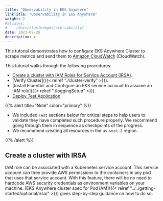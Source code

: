 ```yaml
---
title: "Observability in EKS Anywhere"
linkTitle: "Observability in EKS Anywhere"
weight: 2
#aliases:
#    /docs/clustermgmt/oservability/
date: 2023-07-28
description: >  
---
```


This tutorial demonstrates how to configure EKS Anywhere Cluster to scrape metrics and send them to [Amazon CloudWatch](https://aws.amazon.com/cloudwatch/) (CloudWatch).

This tutorial walks through the following procedures:
- [Create a cluster with IAM Roles for Service Account (IRSA)](#create-a-cluster-with-irsa).
- [Verify Cluster]({{< relref "./cluster-verify" >}}).
- [Install Fluentbit and Configure an EKS service account to assume an IAM role]({{< relref "./loggingSetup" >}}).
- [Deploy Test Application](https://anywhere.eks.amazonaws.com/docs/workloadmgmt/test-app/)

{{% alert title="Note" color="primary" %}}

- We included `Test` sections below for critical steps to help users to validate they have completed such procedure properly. We recommend going through them in sequence as checkpoints of the progress.
- We recommend creating all resources in the `us-west-2` region.

{{% /alert %}}

## Create a cluster with IRSA
IAM role can be associated with a Kubernetes service account. This service account can then provide AWS permissions to the containers in any pod that uses that service account. With this feature, there will be no need to hardcode AWS security credentials as environment variables on your machine. [EKS Anywhere cluster spec for Pod IAM]({{< relref "../../getting-started/optional/irsa/" >}}) gives step-by-step guidance on how to do so.